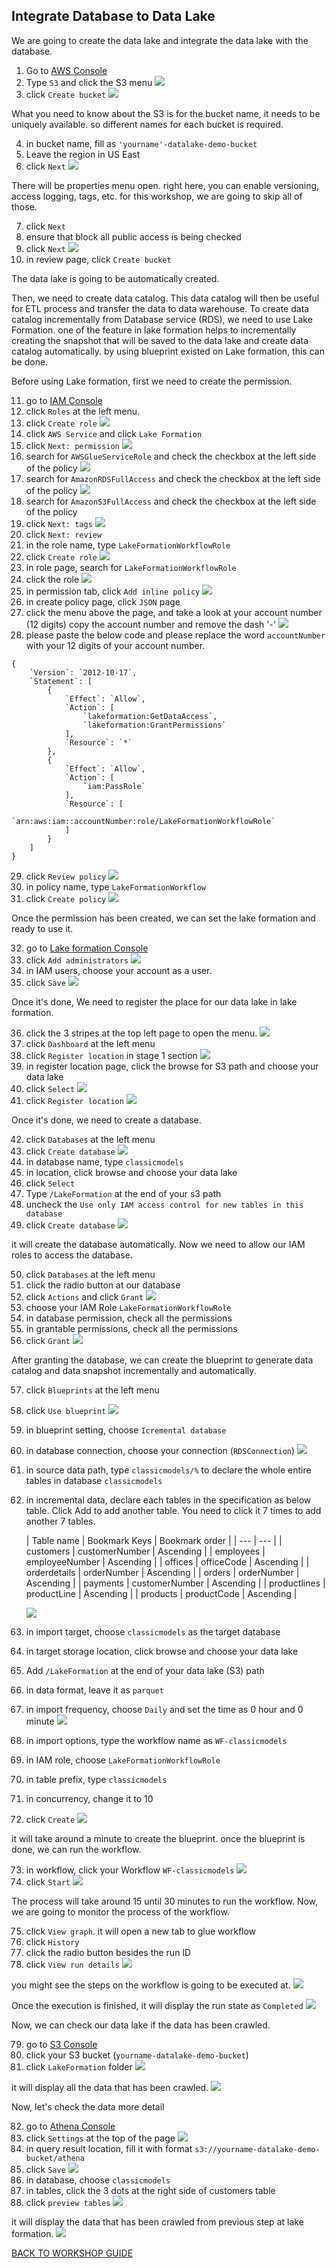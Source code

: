 ## Integrate Database to Data Lake

We are going to create the data lake and integrate the data lake with the database.
1. Go to [AWS Console](https://console.aws.amazon.com/console/home?region=us-east-1#)
2. Type `S3` and click the S3 menu
    ![](../../images/DLAndDWH/DBToDataLake/2.png)
3. click `Create bucket`
    ![](../../images/DLAndDWH/DBToDataLake/3.png)

What you need to know about the S3 is for the bucket name, it needs to be uniquely available. so different names for each bucket is required.

4. in bucket name, fill as `'yourname'-datalake-demo-bucket`
5. Leave the region in US East
6. click `Next`
    ![](../../images/DLAndDWH/DBToDataLake/6.png)

There will be properties menu open. right here, you can enable versioning, access logging, tags, etc. for this workshop, we are going to skip all of those.

7. click `Next`
8. ensure that block all public access is being checked
9. click `Next`
    ![](../../images/DLAndDWH/DBToDataLake/9.png)
10. in review page, click `Create bucket`

The data lake is going to be automatically created.

Then, we need to create data catalog. This data catalog will then be useful for ETL process and transfer the data to data warehouse. To create data catalog incrementally from Database service (RDS), we need to use Lake Formation. one of the feature in lake formation helps to incrementally creating the snapshot that will be saved to the data lake and create data catalog automatically. by using blueprint existed on Lake formation, this can be done.

Before using Lake formation, first we need to create the permission.

11. go to [IAM Console](https://console.aws.amazon.com/iam/home?region=us-east-1#/home)
12. click `Roles` at the left menu.
13. click `Create role`
    ![](../../images/DLAndDWH/DBToDataLake/13.png)
14. click `AWS Service` and click `Lake Formation`
15. click `Next: permission`
    ![](../../images/DLAndDWH/DBToDataLake/15.png)
16. search for `AWSGlueServiceRole` and check the checkbox at the left side of the policy
    ![](../../images/DLAndDWH/DBToDataLake/16.png)
17. search for `AmazonRDSFullAccess` and check the checkbox at the left side of the policy
    ![](../../images/DLAndDWH/DBToDataLake/17.png)
18. search for `AmazonS3FullAccess` and check the checkbox at the left side of the policy
19. click `Next: tags`
    ![](../../images/DLAndDWH/DBToDataLake/19.png)
20. click `Next: review`
21. in the role name, type `LakeFormationWorkflowRole`
22. click `Create role`
    ![](../../images/DLAndDWH/DBToDataLake/22.png)
23. in role page, search for `LakeFormationWorkflowRole`
24. click the role
    ![](../../images/DLAndDWH/DBToDataLake/24.png)
25. in permission tab, click `Add inline policy`
    ![](../../images/DLAndDWH/DBToDataLake/25.png)
26. in create policy page, click `JSON` page
27. click the menu above the page, and take a look at your account number (12 digits) copy the account number and remove the dash '-'
    ![](../../images/DLAndDWH/DBToDataLake/27.png)
28. please paste the below code and please replace the word `accountNumber` with your 12 digits of your account number.
```
{
    `Version`: `2012-10-17`,
    `Statement`: [
        {
            `Effect`: `Allow`,
            `Action`: [
                `lakeformation:GetDataAccess`,
                `lakeformation:GrantPermissions`
            ],
            `Resource`: `*`
        },
        {
            `Effect`: `Allow`,
            `Action`: [
                `iam:PassRole`
            ],
            `Resource`: [
                `arn:aws:iam::accountNumber:role/LakeFormationWorkflowRole`
            ]
        }
    ]
}
```
29. click `Review policy`
    ![](../../images/DLAndDWH/DBToDataLake/29.png)
30. in policy name, type `LakeFormationWorkflow`
31. click `Create policy`
    ![](../../images/DLAndDWH/DBToDataLake/31.png)

Once the permission has been created, we can set the lake formation and ready to use it.

32. go to [Lake formation Console](https://console.aws.amazon.com/lakeformation/home?region=us-east-1#)
33. click `Add administrators`
    ![](../../images/DLAndDWH/DBToDataLake/33.png)
34. in IAM users, choose your account as a user.
35. click `Save`
    ![](../../images/DLAndDWH/DBToDataLake/35.png)

Once it's done, We need to register the place for our data lake in lake formation.

36. click the 3 stripes at the top left page to open the menu.
    ![](../../images/DLAndDWH/DBToDataLake/36.png)
37. click `Dashboard` at the left menu
38. click `Register location` in stage 1 section
    ![](../../images/DLAndDWH/DBToDataLake/38.png)
39. in register location page, click the browse for S3 path and choose your data lake
40. click `Select`
    ![](../../images/DLAndDWH/DBToDataLake/40.png)
41. click `Register location`
    ![](../../images/DLAndDWH/DBToDataLake/41.png)

Once it's done, we need to create a database.

42. click `Databases` at the left menu
43. click `Create database`
    ![](../../images/DLAndDWH/DBToDataLake/43.png)
44. in database name, type `classicmodels`
45. in location, click browse and choose your data lake
46. click `Select`
47. Type `/LakeFormation` at the end of your s3 path
48. uncheck the `Use only IAM access control for new tables in this database`
49. click `Create database`
    ![](../../images/DLAndDWH/DBToDataLake/49.png)

it will create the database automatically. Now we need to allow our IAM roles to access the database.

50. click `Databases` at the left menu
51. click the radio button at our database
52. click `Actions` and click `Grant`
    ![](../../images/DLAndDWH/DBToDataLake/52.png)
53. choose your IAM Role `LakeFormationWorkflowRole`
54. in database permission, check all the permissions
55. in grantable permissions, check all the permissions
56. click `Grant`
    ![](../../images/DLAndDWH/DBToDataLake/56.png)

After granting the database, we can create the blueprint to generate data catalog and data snapshot incrementally and automatically.

57. click `Blueprints` at the left menu
58. click `Use blueprint`
    ![](../../images/DLAndDWH/DBToDataLake/58.png)
59. in blueprint setting, choose `Icremental database`
60. in database connection, choose your connection (`RDSConnection`)
    ![](../../images/DLAndDWH/DBToDataLake/60.png)
61. in source data path, type `classicmodels/%` to declare the whole entire tables in database `classicmodels`
62. in incremental data, declare each tables in the specification as below table. Click Add to add another table. You need to click it 7 times to add another 7 tables.

    | Table name | Bookmark Keys | Bookmark order |
    | --- | --- |
    | customers | customerNumber | Ascending |
    | employees | employeeNumber | Ascending |
    | offices | officeCode | Ascending |
    | orderdetails | orderNumber | Ascending |
    | orders | orderNumber | Ascending |
    | payments | customerNumber | Ascending |
    | productlines | productLine | Ascending |
    | products | productCode | Ascending |

    ![](../../images/DLAndDWH/DBToDataLake/62.png)
63. in import target, choose `classicmodels` as the target database
64. in target storage location, click browse and choose your data lake
65. Add `/LakeFormation` at the end of your data lake (S3) path
66. in data format, leave it as `parquet`
67. in import frequency, choose `Daily` and set the time as 0 hour and 0 minute
    ![](../../images/DLAndDWH/DBToDataLake/67.png)
68. in import options, type the workflow name as `WF-classicmodels`
69. in IAM role, choose `LakeFormationWorkflowRole`
70. in table prefix, type `classicmodels`
71. in concurrency, change it to 10
72. click `Create`
    ![](../../images/DLAndDWH/DBToDataLake/72.png)

it will take around a minute to create the blueprint. once the blueprint is done, we can run the workflow.

73. in workflow, click your Workflow `WF-classicmodels`
    ![](../../images/DLAndDWH/DBToDataLake/73.png)
74. click `Start`
    ![](../../images/DLAndDWH/DBToDataLake/74.png)

The process will take around 15 until 30 minutes to run the workflow. Now, we are going to monitor the process of the workflow.

75. click `View graph`. it will open a new tab to glue workflow
76. click `History`
77. click the radio button besides the run ID
78. click `View run details`
    ![](../../images/DLAndDWH/DBToDataLake/78.png)

you might see the steps on the workflow is going to be executed at.
    ![](../../images/DLAndDWH/DBToDataLake/78-2.png)

Once the execution is finished, it will display the run state as `Completed`
    ![](../../images/DLAndDWH/DBToDataLake/78-3.png)

Now, we can check our data lake if the data has been crawled.

79. go to [S3 Console](https://s3.console.aws.amazon.com/s3/home?region=us-east-1)
80. click your S3 bucket (`yourname-datalake-demo-bucket`)
81. click `LakeFormation` folder
    ![](../../images/DLAndDWH/DBToDataLake/81.png)

it will display all the data that has been crawled.
    ![](../../images/DLAndDWH/DBToDataLake/81-2.png)

Now, let's check the data more detail

82. go to [Athena Console](https://console.aws.amazon.com/athena/home?region=us-east-1#query)
83. click `Settings` at the top of the page
    ![](../../images/DLAndDWH/DBToDataLake/83.png)
84. in query result location, fill it with format `s3://yourname-datalake-demo-bucket/athena`
85. click `Save`
    ![](../../images/DLAndDWH/DBToDataLake/85.png)
86. in database, choose `classicmodels`
87. in tables, click the 3 dots at the right side of customers table
88. click `preview tables`
    ![](../../images/DLAndDWH/DBToDataLake/88.png)

it will display the data that has been crawled from previous step at lake formation.
    ![](../../images/DLAndDWH/DBToDataLake/88-2.png)

[BACK TO WORKSHOP GUIDE](../../README.md)